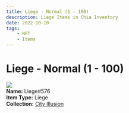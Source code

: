 ```yaml
---
title: Liege - Normal (1 - 100)
description: Liege Items in Chia Inventory
date: 2022-10-10
tags:
    - NFT
    - Items
---
```


# Liege - Normal (1 - 100)
<div class="item_thumbnail">
<img loading="lazy" src="https://arclhko4c3sxphkfnw2q22dsdcphcwjdmvnzgioxi4urddfqyq.arweave.net/BESzqdwW5XedRW21DWhyGJ5xWSNl-W5Mh10cpEYywxE"><br/>
<div><strong>Name:</strong> Liege#576</div>
<div><strong>Item Type:</strong> Liege</div>
<div><strong>Collection:</strong> <a href="https://www.spacescan.io/xch/nft/collection/col1lend2dcn558km4wcwta4xnkfv3xpcmlp9kyt0m909emvfxechlyqdl5ndg">City Illusion</a></div>
</div>

